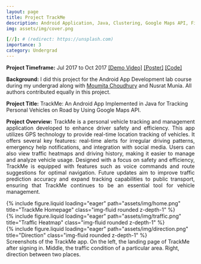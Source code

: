 ```yaml
---
layout: page
title: Project TrackMe
description: Android Application, Java, Clustering, Google Maps API, Firebase
img: assets/img/cover.png

[//]: # (redirect: https://unsplash.com)
importance: 3
category: Undergrad
---
```


<strong>Project Timeframe:</strong> Jul 2017 to Oct 2017
<a href="https://www.youtube.com/watch?v=FP9ocdtC0gQ">[Demo Video]</a> <a href="https://amit010.github.io/assets/pdf/trackme_poster.pdf">[Poster]</a> <a href="https://github.com/amit-sarker/TrackMe">[Code]</a>

<strong>Background:</strong> I did this project for the Android App Development lab course during my undergrad along with
<a href="https://moumitachoudhury.github.io/">Moumita Choudhury</a> and Nusrat Munia. All authors contributed equally in this project.

<strong>Project Title:</strong> TrackMe: An Android App Implemented in Java for Tracking Personal Vehicles on Road by Using Google Maps API.

<p style="text-align:justify">
<strong>Project Overview:</strong> TrackMe is a personal vehicle tracking and management application developed to 
enhance driver safety and efficiency. This app utilizes GPS technology to provide real-time location tracking of vehicles. It offers several key features: real-time alerts for irregular driving patterns, emergency help notifications, and integration with social media. Users can also view traffic heatmaps and driving history, making it easier to manage and analyze vehicle usage. Designed with a focus on safety and efficiency, TrackMe is equipped with features such as voice commands and route suggestions for optimal navigation. Future updates aim to improve traffic prediction accuracy and expand tracking capabilities to public transport, ensuring that TrackMe continues to be an essential tool for vehicle management.
</p>

<div class="row">
    <div class="col-sm mt-3 mt-md-0">
        {% include figure.liquid loading="eager" path="assets/img/home.png" title="TrackMe Homepage" class="img-fluid rounded z-depth-1" %}
    </div>
    <div class="col-sm mt-3 mt-md-0">
        {% include figure.liquid loading="eager" path="assets/img/traffic.png" title="Traffic Heatmap" class="img-fluid rounded z-depth-1" %}
    </div>
    <div class="col-sm mt-3 mt-md-0">
        {% include figure.liquid loading="eager" path="assets/img/direction.png" title="Direction" class="img-fluid rounded z-depth-1" %}
    </div>
</div>
<div class="caption">
    Screenshots of the TrackMe app. On the left, the landing page of TrackMe after signing in. Middle, the traffic condition of a particular area. Right, direction between two places.
</div>